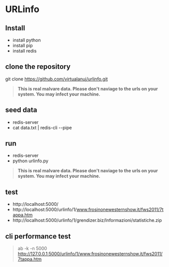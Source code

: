# URLinfo

## Install
* install python
* install pip
* install redis

## clone the repository
git clone https://github.com/virtualanuj/urlinfo.git


> **This is real malvare data. Please don't naviage to the urls on your system. You may infect your machine.**


## seed data
* redis-server
* cat data.txt | redis-cli --pipe

## run
* redis-server
* python urlinfo.py

> **This is real malvare data. Please don't naviage to the urls on your system. You may infect your machine.**

## test
* http://localhost:5000/
* http://localhost:5000/urlinfo/1/www.frosinonewesternshow.it/fws2011/7tappa.htm
* http://localhost:5000/urlinfo/1/grendizer.biz/Informazioni/statistiche.zip

## cli performance test
> ab -k -n 5000 http://127.0.0.1:5000/urlinfo/1/www.frosinonewesternshow.it/fws2011/7tappa.htm
